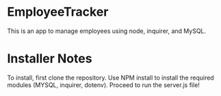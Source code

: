 # EmployeeTracker
This is an app to manage employees using node, inquirer, and MySQL.

# Installer Notes
To install, first clone the repository. Use NPM install to install the required modules (MYSQL, inquirer, dotenv). Proceed to run the server.js file!
